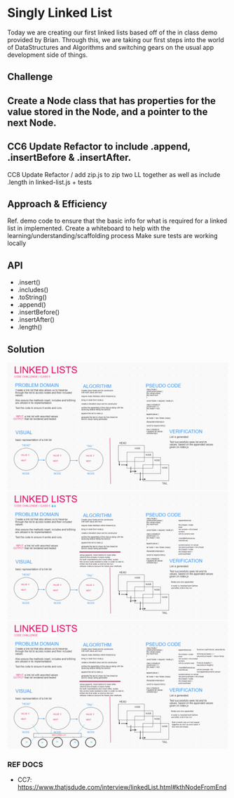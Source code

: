 # Singly Linked List
Today we are creating our first linked lists based off of the in class demo provided by Brian. Through this, we are taking our first steps into the world of DataStructures and Algorithms and switching gears on the usual app development side of things.

## Challenge
Create a Node class that has properties for the value stored in the Node, and a pointer to the next Node.
---------------
CC6 Update
Refactor to include .append, .insertBefore & .insertAfter.
---------------
CC8 Update
Refactor / add zip.js to zip two LL together as well as include .length in linked-list.js + tests

## Approach & Efficiency
Ref. demo code to ensure that the basic info for what is required for a linked list in implemented.
Create a whiteboard to help with the learning/understanding/scaffolding process
Make sure tests are working locally

## API
- .insert()
- .includes()
- .toString()
- .append()
- .insertBefore()
- .insertAfter()
- .length()

## Solution
<!-- Embedded whiteboard image -->
![WhiteBoard](./whiteboard_linkedlists.png)
![WhiteBoard](./whiteboard_linkedlists_CC6.png)
![WhiteBoard](./whiteboard_linkedlists_CC8.png)

### REF DOCS
- CC7: https://www.thatjsdude.com/interview/linkedList.html#kthNodeFromEnd